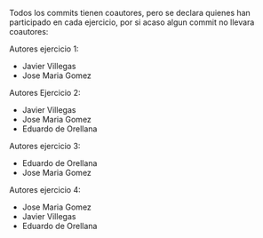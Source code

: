 Todos los commits tienen coautores, pero se declara quienes han participado en cada ejercicio, por si acaso algun commit no llevara coautores:

Autores ejercicio 1:
- Javier Villegas
- Jose Maria Gomez

Autores Ejercicio 2:
- Javier Villegas
- Jose Maria Gomez
- Eduardo de Orellana

Autores ejercicio 3:
- Eduardo de Orellana
- Jose Maria Gomez

Autores ejercicio 4:
- Jose Maria Gomez
- Javier Villegas
- Eduardo de Orellana
